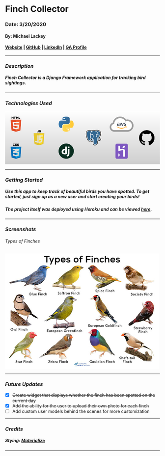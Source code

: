 # Finch Collector

### Date: 3/20/2020

#### By: Michael Lackey
#### [Website](https://michaellackey.com/) | [GitHub](https://github.com/mlackey9601) | [LinkedIn](https://www.linkedin.com/in/michaelglackey/) | [GA Profile](https://profiles.generalassemb.ly/michaellackey)
***

### ***Description***

##### Finch Collector is a Django Framework application for tracking bird sightings.
***

### ***Technologies Used***

![Technologies Used](static/../main_app/static/images/tech-banner2.png)
***

### ***Getting Started***

##### Use this app to keep track of beautiful birds you have spotted.  To get started, just sign up as a new user and start creating your birds!
##### The project itself was deployed using Heroku and can be viewed [here](https://finchcollectoratx.herokuapp.com/).
***

### ***Screenshots***

###### Types of Finches
![Types of Finches](./main_app/static/images/finches.jpg)
***

### ***Future Updates***

- [x] ~~Create widget that displays whether the finch has been spotted on the current day~~
- [x] ~~Add the ability for the user to upload their own photo for each finch~~
- [ ] Add custom user models behind the scenes for more customization
***

### ***Credits***

##### Stying: [Materialize](https://materializecss.com/)
***
